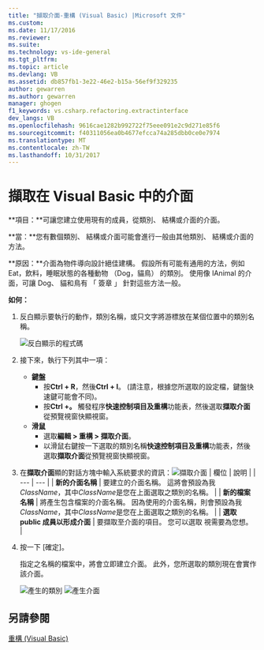 ```yaml
---
title: "擷取介面-重構 (Visual Basic) |Microsoft 文件"
ms.custom: 
ms.date: 11/17/2016
ms.reviewer: 
ms.suite: 
ms.technology: vs-ide-general
ms.tgt_pltfrm: 
ms.topic: article
ms.devlang: VB
ms.assetid: db857fb1-3e22-46e2-b15a-56ef9f329235
author: gewarren
ms.author: gewarren
manager: ghogen
f1_keywords: vs.csharp.refactoring.extractinterface
dev_langs: VB
ms.openlocfilehash: 9616cae1282b992722f75eee091e2c9d271e85f6
ms.sourcegitcommit: f40311056ea0b4677efcca74a285dbb0ce0e7974
ms.translationtype: MT
ms.contentlocale: zh-TW
ms.lasthandoff: 10/31/2017
---
```

# <a name="extract-an-interface-in-visual-basic"></a>擷取在 Visual Basic 中的介面
**項目：**可讓您建立使用現有的成員，從類別、 結構或介面的介面。

**當：**您有數個類別、 結構或介面可能會進行一般由其他類別、 結構或介面的方法。

**原因：**介面為物件導向設計絕佳建構。  假設所有可能有通用的方法，例如 Eat，飲料，睡眠狀態的各種動物 （Dog，貓鳥） 的類別。  使用像 IAnimal 的介面，可讓 Dog、 貓和鳥有 「 簽章 」 針對這些方法一般。  

**如何：**

1. 反白顯示要執行的動作，類別名稱，或只文字將游標放在某個位置中的類別名稱。

   ![反白顯示的程式碼](media/extractinterface_highlight.png)

1. 接下來，執行下列其中一項：
   * **鍵盤**
     * 按**Ctrl + R**，然後**Ctrl + I**。  (請注意，根據您所選取的設定檔，鍵盤快速鍵可能會不同)。
     * 按**Ctrl +。** 觸發程序**快速控制項目及重構**功能表，然後選取**擷取介面**從預覽視窗快顯視窗。
   * **滑鼠**
     * 選取**編輯 > 重構 > 擷取介面**。
     * 以滑鼠右鍵按一下選取的類別名稱**快速控制項目及重構**功能表，然後選取**擷取介面**從預覽視窗快顯視窗。

1. 在**擷取介面**顯的對話方塊中輸入系統要求的資訊：![擷取介面](media/extractinterface_dialog.png)
   | 欄位 | 說明 |
   | --- | --- |
   | **新的介面名稱** | 要建立的介面名稱。 這將會預設為我*ClassName*，其中*ClassName*是您在上面選取之類別的名稱。 |
   | **新的檔案名稱** | 將產生包含檔案的介面名稱。 因為使用的介面名稱，則會預設為我*ClassName*，其中*ClassName*是您在上面選取之類別的名稱。 |
   | **選取 public 成員以形成介面** | 要擷取至介面的項目。  您可以選取 視需要為您想。 |

1. 按一下 [確定]。

   指定之名稱的檔案中，將會立即建立介面。  此外，您所選取的類別現在會實作該介面。

   ![產生的類別](media/extractinterface_class.png)
   ![產生介面](media/extractinterface_interface.png)

## <a name="see-also"></a>另請參閱
[重構 (Visual Basic)](../refactoring-vb.md)
